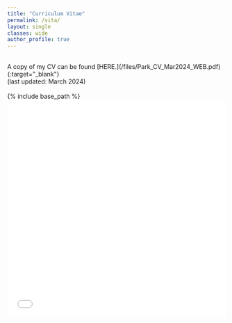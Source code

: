 ```yaml
---
title: "Curriculum Vitae"
permalink: /vita/
layout: single
classes: wide
author_profile: true
---
```


<!-- Google tag (gtag.js) -->
<!-- <script async src="https://www.googletagmanager.com/gtag/js?id=G-P9PVPE3K5H"></script>
<script>
  window.dataLayer = window.dataLayer || [];
  function gtag(){dataLayer.push(arguments);}
  gtag('js', new Date());

  gtag('config', 'G-P9PVPE3K5H');
</script> -->

<br />
A copy of my CV can be found [HERE.](/files/Park_CV_Mar2024_WEB.pdf){:target="_blank"} <br />
(last updated: March 2024) <br />
<br />
{% include base_path %}
<iframe src="/files/Park_CV_Mar2024_WEB.pdf" width="100%" height="500" frameborder="no" border="0" marginwidth="0" marginheight="0"></iframe>
 <!--<embed src="https://yohanpark23.github.io/files/Park_CV_Mar2024_WEB.pdf" type="application/pdf" width="1200px" height="700px" /> -->

